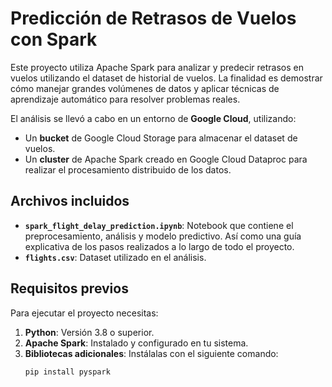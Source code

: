 # Predicción de Retrasos de Vuelos con Spark

Este proyecto utiliza Apache Spark para analizar y predecir retrasos en vuelos utilizando el dataset de historial de vuelos. La finalidad es demostrar cómo manejar grandes volúmenes de datos y aplicar técnicas de aprendizaje automático para resolver problemas reales.

El análisis se llevó a cabo en un entorno de **Google Cloud**, utilizando:
- Un **bucket** de Google Cloud Storage para almacenar el dataset de vuelos.
- Un **cluster** de Apache Spark creado en Google Cloud Dataproc para realizar el procesamiento distribuido de los datos.
  
## Archivos incluidos

- **`spark_flight_delay_prediction.ipynb`**: Notebook que contiene el preprocesamiento, análisis y modelo predictivo. Así como una guía explicativa de los pasos realizados a lo largo de todo el proyecto.
- **`flights.csv`**: Dataset utilizado en el análisis.

## Requisitos previos

Para ejecutar el proyecto necesitas:

1. **Python**: Versión 3.8 o superior.
2. **Apache Spark**: Instalado y configurado en tu sistema.
3. **Bibliotecas adicionales**: Instálalas con el siguiente comando:
   ```bash
   pip install pyspark 

